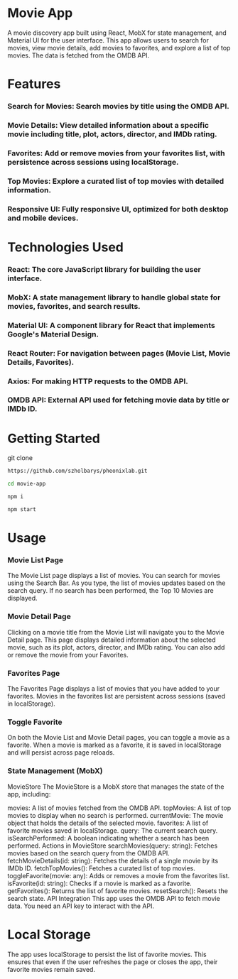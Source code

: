 # Movie App

A movie discovery app built using React, MobX for state management, and Material UI for the user interface. This app allows users to search for movies, view movie details, add movies to favorites, and explore a list of top movies. The data is fetched from the OMDB API.

# Features

### Search for Movies: Search movies by title using the OMDB API.

### Movie Details: View detailed information about a specific movie including title, plot, actors, director, and IMDb rating.

### Favorites: Add or remove movies from your favorites list, with persistence across sessions using localStorage.

### Top Movies: Explore a curated list of top movies with detailed information.

### Responsive UI: Fully responsive UI, optimized for both desktop and mobile devices.

# Technologies Used

### React: The core JavaScript library for building the user interface.

### MobX: A state management library to handle global state for movies, favorites, and search results.

### Material UI: A component library for React that implements Google's Material Design.

### React Router: For navigation between pages (Movie List, Movie Details, Favorites).

### Axios: For making HTTP requests to the OMDB API.

### OMDB API: External API used for fetching movie data by title or IMDb ID.

# Getting Started

git clone

```bash
https://github.com/szholbarys/pheonixlab.git
```

```bash
cd movie-app
```

```bash
npm i
```

```bash
npm start
```

# Usage
### Movie List Page
The Movie List page displays a list of movies.
You can search for movies using the Search Bar. As you type, the list of movies updates based on the search query.
If no search has been performed, the Top 10 Movies are displayed.
### Movie Detail Page
Clicking on a movie title from the Movie List will navigate you to the Movie Detail page.
This page displays detailed information about the selected movie, such as its plot, actors, director, and IMDb rating.
You can also add or remove the movie from your Favorites.
### Favorites Page
The Favorites Page displays a list of movies that you have added to your favorites.
Movies in the favorites list are persistent across sessions (saved in localStorage).
### Toggle Favorite
On both the Movie List and Movie Detail pages, you can toggle a movie as a favorite.
When a movie is marked as a favorite, it is saved in localStorage and will persist across page reloads.
### State Management (MobX)
MovieStore
The MovieStore is a MobX store that manages the state of the app, including:

movies: A list of movies fetched from the OMDB API.
topMovies: A list of top movies to display when no search is performed.
currentMovie: The movie object that holds the details of the selected movie.
favorites: A list of favorite movies saved in localStorage.
query: The current search query.
isSearchPerformed: A boolean indicating whether a search has been performed.
Actions in MovieStore
searchMovies(query: string): Fetches movies based on the search query from the OMDB API.
fetchMovieDetails(id: string): Fetches the details of a single movie by its IMDb ID.
fetchTopMovies(): Fetches a curated list of top movies.
toggleFavorite(movie: any): Adds or removes a movie from the favorites list.
isFavorite(id: string): Checks if a movie is marked as a favorite.
getFavorites(): Returns the list of favorite movies.
resetSearch(): Resets the search state.
API Integration
This app uses the OMDB API to fetch movie data. You need an API key to interact with the API.

# Local Storage
The app uses localStorage to persist the list of favorite movies. This ensures that even if the user refreshes the page or closes the app, their favorite movies remain saved.
